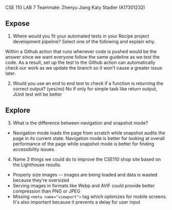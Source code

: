 CSE 110 LAB 7
Teammate:
Zhenyu Jiang
Katy Stadler (A17301232)

## Expose

1. Where would you fit your automated tests in your Recipe project development pipeline? Select one of the following and explain why.

Within a Github action that runs whenever code is pushed would be the answer since we want everyone follow the same guideline as we test the code. As a result, set up the test to the Github action can automatically check our work as we update the branch so it won't cause a greater issue later.

2. Would you use an end to end test to check if a function is returning the correct output? (yes/no)
   No if only for simple task like return output, JUnit test will be better

## Explore
3. What is the difference between navigation and snapshot mode?
- Navigation mode loads the page from scratch while snapshot audits the page in its current state. Navigation mode is better for looking at overall performance of the page while snapshot mode is better for finding accessibility issues.
4. Name 3 things we could do to improve the CSE110 shop site based on the Lighthouse results.
- Properly size images -- images are being loaded and data is wasted because they're oversized
- Serving images in formats like Webp and AVIF could provide better compression than PNG or JPEG
- Missing `<meta name="viewport">` tag which optimizes for mobile screens. It's also important because it prevents a delay for user input 
